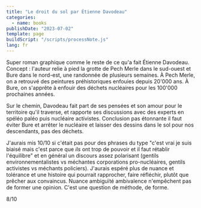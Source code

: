 ```yaml
---
title: "Le droit du sol par Étienne Davodeau"
categories:
  - name: books
publishDate: "2023-07-02"
template: page
buildScript: "/scripts/processNote.js"
lang: fr
---
```


Super roman graphique comme le reste de ce qu'a fait Étienne Davodeau. Concept : l'auteur relie à pied la grotte de Pech Merle dans le sud-ouest et Bure dans le nord-est, une randonnée de plusieurs semaines. À Pech Merle, on a retrouvé des peintures préhistoriques enfouies depuis 20'000 ans. À Bure, on s'apprête à enfouir des déchets nucléaires pour les 100'000 prochaines années.

Sur le chemin, Davodeau fait part de ses pensées et son amour pour le territoire qu'il traverse, et rapporte ses discussions avec des experts en spéléo paléo puis nucléaire activistes. Conclusion pas étonnante il faut éviter Bure et arrêter le nucléaire et laisser des dessins dans le sol pour nos descendants, pas des déchets.

J'aurais mis 10/10 si c'était pas pour des phrases du type "c'est vrai je suis biaisé mais c'est parce que _ils_ ont trop de pouvoir et il faut rétablir l'équilibre" et en général un discours assez polarisant (gentils environnementalistes vs méchantes corporations pro-nucléaires, gentils activistes vs méchants policiers). J'aurais espéré plus de nuance et tolérance et une histoire qui pourrait rapprocher, faire réfléchir, plutôt que prêcher aux convaincus. Nuance ambiguïté ambivalence n'empêchent pas de former une opinion. C'est une question de méthode, de forme.

8/10
